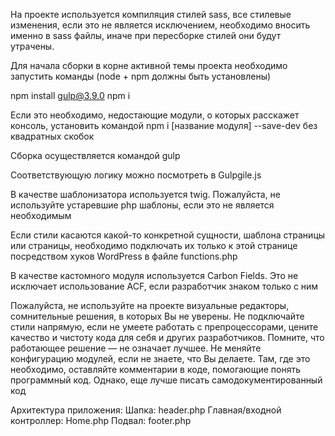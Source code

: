 
На проекте используется компиляция стилей sass, все стилевые изменения, если это не является исключением, необходимо вносить именно в sass файлы, иначе при пересборке стилей они будут утрачены.

Для начала сборки в корне активной темы проекта необходимо запустить команды (node + npm должны быть установлены)

npm install gulp@3.9.0
npm i

Если это необходимо, недостающие модули, о которых расскажет консоль, установить командой npm i [название модуля] --save-dev без квадратных скобок

Сборка осуществляется командой gulp

Соответствующую логику можно посмотреть в Gulpgile.js

В качестве шаблонизатора используется twig. Пожалуйста, не используйте устаревшие php шаблоны, если это не является необходимым

Если стили касаются какой-то конкретной сущности, шаблона страницы или страницы, необходимо подключать их только к этой странице посредством хуков WordPress в файле functions.php

В качестве кастомного модуля используется Carbon Fields. Это не исключает использование ACF, если разработчик знаком только с ним

Пожалуйста, не используйте на проекте визуальные редакторы, сомнительные решения, в которых Вы не уверены. Не подключайте стили напрямую, если не умеете работать с препроцессорами, цените качество и чистоту кода для себя и других разработчиков. Помните, что работающее решение — не означает лучшее. Не меняйте конфигурацию модулей, если не знаете, что Вы делаете. Там, где это необходимо, оставляйте комментарии в коде, помогающие понять программный код. Однако, еще лучше писать самодокументированный код

Архитектура приложения:
Шапка: header.php
Главная/входной контроллер: Home.php
Подвал: footer.php


